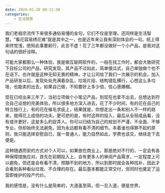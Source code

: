 ```yaml
---
date: 2024-01-28 08:11:38
categories:
    - 生活随感
---
```


我们老祖宗流传下来很多通俗易懂的金句，它们不仅是至理，还同样是生活智慧。“看花容易绣花难”就是其中之一，也是近年来让我有深刻体会的一句。纸上得来终觉浅，绝知此事要躬行，此言不虚！花了三年都没做好一个小产品，是我对这句话的很好诠释。

可能大家都那么一种体验，我是做互联网软件的，一般在找工作时，都会大致研究下目标公司的产品，研究发现，其产品不过如此，简单傻瓜式，自己单独做个也不在话下。也许就是这种无知无畏的精神，才让公司给了我们一次展示的机会。加入产品研发以后，发现处处充满着杂乱，垃圾片段、结构错乱横行，心想这么多垃圾，也能卖的出去，如果自己做，不知要好上多少倍，信心感爆棚。

现在已经出来三年了，当初立项做个小笔记产品，到现在也拿不出去，总想达到符合自己设想的完美体验，所以很多地方深入进去，花了不少时间，有的花在自己的特立独行上，有的花在催毛求疵上，结果就是，你想走出一条和别人不一样的路来，就得花上成倍的功夫。更可悲的是，有时这样的投入，最后从全局成品看，没有或许更好，这是多么的捉弄人。你可以归结为自己的规划不严谨、不全面、不够专业，但却始终无法避免，因为永远都有看不清的细节。本着谁也得罪不起的原则，我只能选择安慰自已，就一普通人，能力自然如此，学费也该交，继续走下去便是。

这种随遇而安的方式对个人可以，如果放在商业上，那是绝对不行的，一定会有各种保障措施应对。首先在前期投入上，会有更多人的审阅产品需求，一定程度上可以避免，但还是会有看不清，预期不到的地方，所以到那时就会各种找补，因此才会看到各种看似垃圾、不合理的存在。最后基本都能正常交付，但同时也奠定了运营即维护的投产代价。

我的感悟是，没有什么是简单的，大道虽至简，但一旦入道，便是世界。